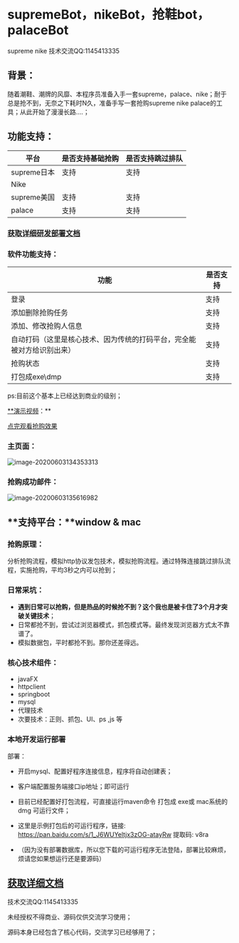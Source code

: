 # supremeBot，nikeBot，抢鞋bot，palaceBot 
supreme nike 技术交流QQ:1145413335
## 背景：

​           随着潮鞋、潮牌的风靡、本程序员准备入手一套supreme，palace、nike；耐于总是抢不到，无奈之下耗时N久，准备手写一套抢购supreme nike palace的工具；从此开始了漫漫长路....；

## **功能支持：**

| 平台        | 是否支持基础抢购 | 是否支持跳过排队 |
| ----------- | ---------------- | ---------------- |
| supreme日本 | 支持             | 支持             |
| Nike        |                  |                  |
| supreme美国 | 支持             | 支持             |
| palace      | 支持             | 支持             |



### [获取详细研发部署文档](http://www.hxdwe.cn:8001/product/supreme)

### **软件功能支持：**

| 功能                                                         | 是否支持 |
| ------------------------------------------------------------ | -------- |
| 登录                                                         | 支持     |
| 添加删除抢购任务                                             | 支持     |
| 添加、修改抢购人信息                                         | 支持     |
| 自动打码（这里是核心技术、因为传统的打码平台，完全能被对方给识别出来） | 支持     |
| 抢购状态                                                     | 支持     |
| 打包成exe\dmp                                                | 支持     |

ps:目前这个基本上已经达到商业的级别；



[**演示视频](https://www.bilibili.com/video/BV1j4411K7vj?from=search&amp%3Bseid=9871111040487730515)：**

[点完观看抢购效果](https://www.bilibili.com/video/BV1j4411K7vj?from=search&amp%3Bseid=9871111040487730515)



### **主页面**：

![image-20200603134353313](https://s1.ax1x.com/2020/06/04/tw2CwT.png)



### 抢购成功邮件：

![image-20200603135616982](https://s1.ax1x.com/2020/06/04/twgXWj.png)



## **支持平台：**window & mac



### **抢购原理：**

​              分析抢购流程，模拟http协议发包技术，模拟抢购流程。通过特殊连接跳过排队流程，实施抢购，平均3秒之内可以抢到；

### **日常采坑：**

- **遇到日常可以抢购，但是热品的时候抢不到？这个我也是被卡住了3个月才突破关键技术**；
- 日常都抢不到，尝试过浏览器模式，抓包模式等。最终发现浏览器方式太不靠谱了。
- 模拟数据包，平时都抢不到。那你还差得远。

### **核心技术组件：**

- javaFX
- httpclient
- springboot
- mysql
- 代理技术
- 次要技术：正则、抓包、UI、ps ,js 等

### 本地开发运行部署

部署：

- 开启mysql、配置好程序连接信息，程序将自动创建表；

- 客户端配置服务端接口ip地址；即可运行

- 目前已经配置好打包流程，可直接运行maven命令 打包成 exe或 mac系统的 dmg 可运行文件；

- 这里是示例打包后的可运行程序，链接: https://pan.baidu.com/s/1_J6WUYeltjx3zOG-atayRw 提取码: v8ra

- （因为没有部署数据库，所以您下载的可运行程序无法登陆，部署比较麻烦，烦请您如果想运行还是要源码）

  

## [获取详细文档](http://www.hxdwe.cn:8001/product/supreme)



技术交流QQ:1145413335

未经授权不得商业、源码仅供交流学习使用；

源码本身已经包含了核心代码，交流学习已经够用了；


